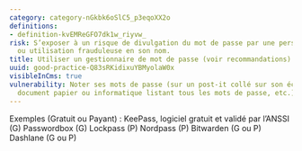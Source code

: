 ```yaml
---
category: category-nGkbk6oSlC5_p3eqoXX2o
definitions:
- definition-kvEMReGFO7dk1w_riyvw_
risk: S’exposer à un risque de divulgation du mot de passe par une personne tierce
  ou utilisation frauduleuse en son nom.
title: Utiliser un gestionnaire de mot de passe (voir recommandations).
uuid: good-practice-Q83sRKidixuYBMyolaW0x
visibleInCms: true
vulnerability: Noter ses mots de passe (sur un post-it collé sur son écran, sur un
  document papier ou informatique listant tous les mots de passe, etc.).
---
```


Exemples (Gratuit ou Payant) : KeePass, logiciel gratuit et validé par l’ANSSI (G) Passwordbox (G) Lockpass (P) Nordpass (P) Bitwarden (G ou P) Dashlane (G ou P)